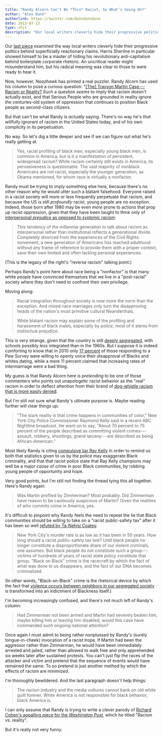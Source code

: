 ```yaml
---
title: "Randy Alcorn Can’t Be *This* Racist, So What’s Going On?"
author: "Alex Dunn"
authorlink: https://twitter.com/dunndunndunn
date: 2013-07-23
type: shit
description: "Our local writers cleverly hide their progressive politics behind superficially reactionary claims."
---
```


Our [last piece](wage.html "What Is The Point Of A Living Wage If We
Are Not Truly Alive") examined the way local writers cleverly hide
their progressive politics behind superficially reactionary claims.
Harris Sherline in particular showed himself to be a master of hiding
his revolutionary anti-capitalism behind boilerplate corporate
rhetoric.  An uncritical reader might misunderstand him, but his
radical meaning was clear to those to were ready to hear it.

Now, however, *Noozhawk* has printed a real puzzler.  Randy Alcorn has
used his column to pose a curious question: "[[The] Trayvon Martin
Case---Racism or
Reality?](http://www.noozhawk.com/article/randy_alcorn_trayvon_martin_case_racism_or_reality
"Randy Alcorn: Trayvon Martin Case---Racism or Reality?")  Such a
question *seems* to imply that racism doesn't actually exist, and that
Serious People who are grounded in reality ignore the centuries-old
system of oppression that continues to position Black people as
second-class citizens.

But that can't be what Randy is *actually* saying.  There's no way
he's *that* willfully ignorant of racism in the United States today,
and of his own complicity in its perpetuation.

No way.  So let's dig a little deeper and see if we can figure out
what he's really getting at.

> Yes, racial profiling of black men, especially young black men, is
> common in America, but is it a manifestation of persistent,
> widespread racism?  While racism certainly still exists in America,
> its pervasiveness is questionable.  The vast majority of nonblack
> Americans are not racist, especially the younger generation, as
> Obama mentioned, for whom race is virtually a nonfactor.

Randy must be trying to imply something else here, because there's no
other reason why he would utter such a blatant falsehood.  Everyone
raised in a racist society will more or less frequently perpetuate
that racism, and because the US is still *profoundly* racist, young
people are no exception.  Indeed, those born after 1980 may be even
*more* prone to actions that prop up racist oppression, given that
they have been taught to think only of
[interpersonal *prejudice* as opposed to *systemic racism*](http://thegrio.com/2011/08/10/milennials-attiudes-prove-america-isnt-post-racial/
"The Grio: Millennial attitudes prove America isn't post-racial"):

> This tendency of the millennial generation to talk about racism as
> interpersonal rather than institutional reflects a generational
> divide.  Completely divorced from the experiences of the Civil
> Rights movement, a new generation of Americans has reached adulthood
> without any frame of reference to provide them with a proper
> context, save their own limited and often lacking personal
> experiences.

(This is the legacy of the right's "reverse racism" talking point.)

Perhaps Randy's point here about race being a "nonfactor" is that many
white people have convinced themselves that we live in a "post-racial"
society where they don't need to confront their own privilege.

Moving along:

> Racial integration throughout society is now more the norm than the
> exception.  And mixed-race marriages only turn the disapproving
> heads of the nation's most primitive cultural Neanderthals.
>
> While blatant racism may explain some of the profiling and
> harassment of black males, especially by police, most of it stems
> from instinctual prejudice.

This is very strange, given that the country is still
[deeply segregated](http://www.propublica.org/article/reading-guide-segregation-in-america
"ProPublica reading guide: Segregation in America"), with schools
possibly *less* integrated than in the 1960s.  But I suppose it is
indeed comforting to know that in 2010 only
[17 percent](http://www.pewsocialtrends.org/2012/02/16/the-rise-of-intermarriage/5/#chapter-4-public-attitudes-on-intermarriage
"The Rise of Intermarriage: Public Attitudes on Intermarriage") of
those responding to a Pew Survey were willing to openly voice their
disapproval of Blacks and whites dating, while a mere 11 percent
claimed that increasing rates of intermarriage were a bad thing.

My guess is that Randy Alcorn here is *pretending* to be one of those
commenters who points out unapologetic racist behavior as the "real"
racism in order to deflect attention from their brand of [dog-whistle
racism that is more easily denied](http://gawker.com/5899322/the-dog-whistle-has-sounded-how-the-right-talks-about-thugs-like-trayvon-martin
"The Dog Whistle Has Sounded: How the Right Talks About 'Thugs' Like
Trayvon Martin").

But I'm still not sure what Randy's ultimate purpose is.  Maybe
reading further will clear things up:

> "The stark reality is that crime happens in communities of color,"
> New York City Police Commissioner Raymond Kelly said in a recent ABC
> Nightline broadcast. He went on to say, "About 70 percent to 75
> percent of the people described as committing violent crimes---
> assault, robbery, shootings, grand larceny---are described as being
> African-American."

Most likely Randy is citing
[compulsive liar Ray Kelly](http://www.salon.com/2013/07/23/kelly_stop_and_frisk_and_muslim_surveillance_are_wonderful/
"Kelly's creative writing: Stop-and-frisk and Muslim surveillance are
wonderful!") in order to remind us both that statistics given to us
by the police may exaggerate Black criminality, and that that racist
police state that Ray Kelly champions may well be a major *cause* of
crime in poor Black communities, by robbing young people of
opportunity and hope.

Very good points, but I'm still not finding the thread tying this all
together.  Here's Randy again:

> Was Martin profiled by Zimmerman?  Most probably.  Did Zimmerman
> have reason to be cautiously suspicious of Martin?  Given the
> realities of who commits crime in America, yes.

It's difficult to pinpoint why Randy feels the need to repeat the lie
that Black communities should be willing to take on a "racist
public-safety tax" after it has been so well
[refuted by Ta-Nehisi Coates](http://www.theatlantic.com/national/archive/2013/07/the-banality-of-richard-cohen-and-racist-profiling/277871/
"The Banality of Richard Cohen and Racist Profiling"):

> New York City's murder rate is as low as it has been in 50 years.
> How long should a racist public-safety tax last?  Until black people
> no longer constitute a disproportionate share of our violent
> criminals, one assumes.  But black people do not constitute such a
> group---victims of hundreds of years of racist state policy
> constitute that group.  "Black on Black" crime is the racecraft by
> which the fact of what was done to us disappears, and the fact of
> our DNA becomes criminalized.

(In other words, "Black-on-Black" crime is the rhetorical device by
which the fact that
[violence occurs between neighbors in our segregated society](http://www.thedailybeast.com/articles/2013/07/15/the-trayvon-martin-killing-and-the-myth-of-black-on-black-crime.html
"The Trayvon Martin Killing and the Myth of Black-on-Black Crime") is
transformed into an indictment of Blackness itself.)

I'm becoming increasingly confused, and there's not much left of
Randy's column:

> Had Zimmerman not been armed and Martin had severely beaten him,
> maybe killing him or leaving him disabled, would this case have
> commanded such ongoing national attention?

Once again I must admit to being rather nonplussed by Randy's (surely
tongue-in-cheek) invocation of a racist trope.  If Martin had been the
aggressor rather than Zimmerman, he would have been immediately
arrested and jailed, rather than allowed to walk free and only
apprehended six weeks later after sustained protests.  You can't just
flip the races of the attacker and victim and pretend that the
sequence of events would have remained the same.  To so pretend is
just another method by which the effects of racism are minimized.

I'm thoroughly bewildered.  And the last paragraph doesn't help
things:

> The racism industry and the media vultures cannot bank on old white
> guilt forever.  White America is not responsible for black behavior,
> black America is.

I can only assume that Randy is trying to write a clever parody of
[Richard Cohen's appalling piece for the *Washington Post*](http://www.washingtonpost.com/opinions/richard-cohen-racism-vs-reality/2013/07/15/4f419eb6-ed7a-11e2-a1f9-ea873b7e0424_story.html
"Racism vs. reality"), which he titled "Racism vs. reality".  

But it's really not very funny.
